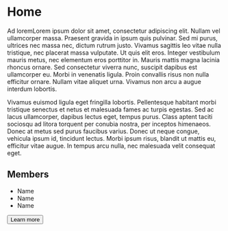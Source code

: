 # Home

Ad loremLorem ipsum dolor sit amet, consectetur adipiscing elit. Nullam vel ullamcorper massa. Praesent gravida in ipsum quis pulvinar. Sed mi purus, ultrices nec massa nec, dictum rutrum justo. Vivamus sagittis leo vitae nulla tristique, nec placerat massa vulputate. Ut quis elit eros. Integer vestibulum mauris metus, nec elementum eros porttitor in. Mauris mattis magna lacinia rhoncus ornare. Sed consectetur viverra nunc, suscipit dapibus est ullamcorper eu. Morbi in venenatis ligula. Proin convallis risus non nulla efficitur ornare. Nullam vitae aliquet urna. Vivamus non arcu a augue interdum lobortis.

Vivamus euismod ligula eget fringilla lobortis. Pellentesque habitant morbi tristique senectus et netus et malesuada fames ac turpis egestas. Sed ac lacus ullamcorper, dapibus lectus eget, tempus purus. Class aptent taciti sociosqu ad litora torquent per conubia nostra, per inceptos himenaeos. Donec at metus sed purus faucibus varius. Donec ut neque congue, vehicula ipsum id, tincidunt lectus. Morbi ipsum risus, blandit ut mattis eu, efficitur vitae augue. In tempus arcu nulla, nec malesuada velit consequat eget.

## Members

* Name
* Name
* Name

<input type="button" onclick="parent.location='about.html'" value="Learn more" />